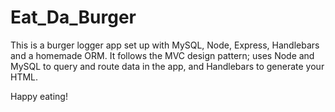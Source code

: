 # Eat_Da_Burger

This is a burger logger app set up with MySQL, Node, Express, Handlebars and a homemade ORM. It follows the MVC design pattern; uses Node and MySQL to query and route data in the app, and Handlebars to generate your HTML.

Happy eating!